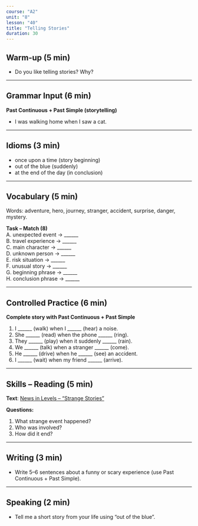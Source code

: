 ```yaml
---
course: "A2"
unit: "8"
lesson: "40"
title: "Telling Stories"
duration: 30
---
```


## Warm-up (5 min)
- Do you like telling stories? Why?  

-------

## Grammar Input (6 min)
**Past Continuous + Past Simple (storytelling)**  
- I was walking home when I saw a cat.  

-------

## Idioms (3 min)
- once upon a time (story beginning)  
- out of the blue (suddenly)  
- at the end of the day (in conclusion)  

-------

## Vocabulary (5 min)
Words: adventure, hero, journey, stranger, accident, surprise, danger, mystery.  

**Task – Match (8)**  
A. unexpected event → ______  
B. travel experience → ______  
C. main character → ______  
D. unknown person → ______  
E. risk situation → ______  
F. unusual story → ______  
G. beginning phrase → ______  
H. conclusion phrase → ______  

-------

## Controlled Practice (6 min)
**Complete story with Past Continuous + Past Simple**  
1. I ______ (walk) when I ______ (hear) a noise.  
2. She ______ (read) when the phone ______ (ring).  
3. They ______ (play) when it suddenly ______ (rain).  
4. We ______ (talk) when a stranger ______ (come).  
5. He ______ (drive) when he ______ (see) an accident.  
6. I ______ (wait) when my friend ______ (arrive).  

-------

## Skills – Reading (5 min)
**Text**: [News in Levels – “Strange Stories”](https://www.newsinlevels.com/)  

**Questions:**  
1. What strange event happened?  
2. Who was involved?  
3. How did it end?  

-------

## Writing (3 min)
- Write 5–6 sentences about a funny or scary experience (use Past Continuous + Past Simple).  

-------

## Speaking (2 min)
- Tell me a short story from your life using “out of the blue”.

